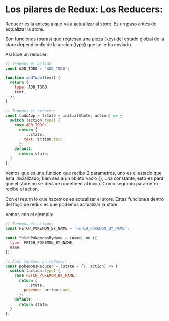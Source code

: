 # Los pilares de Redux: Los Reducers:

Reducer es la antesala que va a actualizar al store. Es un paso antes de actualizar la store.

Son funciones (puras) que regresan una pieza (key) del estado global de la store dependiendo de la accion (type) que se le ha enviado.

Asi luce un reducer:

```javascript
// Tenemos el action:
const ADD_TODO = 'ADD_TODO';

function addTodo(text) {
  return {
    type: ADD_TODO,
    text,
  };
}

// Tenemos el reducer:
const todoApp = (state = initialState, action) => {
  switch (action.type) {
    case ADD_TODO:
      return {
        ...state,
        text: action.text,
      };
    default:
      return state;
  }
};
```

Vemos que es una funcion que recibe 2 parametros, uno es el estado que esta inicializado, bien sea a un objeto vacio {}, una constante, esto es para que el store no se declare undefined al inicio. Como segundo parametro recibe el action.

Con el return lo que hacemos es actualizar el store. Estas funciones dentro del flujo de redux es que podemos actualizar la store.

Vemos con el ejemplo:

```javascript
// Tenemos el action:
const FETCH_POKEMON_BY_NAME = 'FETCH_POKEMON_BY_NAME';

const fetchPokemonsByName = (name) => ({
  type: FETCH_POKEMON_BY_NAME,
  name,
});

// Aqui tenemos un reducer:
const pokemonsReducer = (state = {}, action) => {
  switch (action.type) {
    case FETCH_POKEMON_BY_NAME:
      return {
        ...state,
        pokemon: action.name,
      };
    default:
      return state;
  }
};
```
